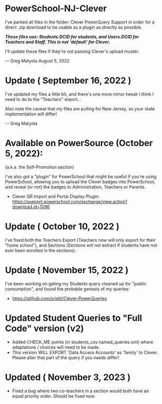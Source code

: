 # PowerSchool-NJ-Clever

I've parked all files in the folder: Clever PowerQuery Support in order for a direct .zip download to be usable as a plugin as directly as possible.

***These files use: Students.DCID for students, and Users.DCID for Teachers and Staff. This is not 'default' for Clever.***

I'll update these files if they're not passing Clever's upload muster.

-- Greg Matyola
August 5, 2022

# Update ( September 16, 2022 )

I've updated my files a little bit, and there's one more minor tweak I think I need to do to the "Teachers" export...

Also note the caveat that my files are pulling for New Jersey, so your state implementation will differ!

-- Greg Matyola

# Available on PowerSource (October 5, 2022):
(a.k.a. the Self-Promotion section)

I've also got a "plugin" for PowerSchool that might be useful if you're using PowerSchool, allowing you to upload the Clever badges into PowerSchool, and reveal (or not) the badges to Administration, Teachers or Parents.

* Clever QR Import and Portal Display Plugin:
  https://support.powerschool.com/exchange/view.action?download.id=1096

# Update ( October 10, 2022 ) 
I've fixed both the Teachers Export (Teachers now will only export for their "home school"), and Sections (Sections will not extract if students have not ever been enrolled in the sections).

# Update ( November 15, 2022 )
I've been working on geting my Students query cleaned up for "public consumption", and found the probable genesis of my queries:
* https://github.com/sriehl/Clever-PowerQueries

# Updated Student Queries to "Full Code" version (v2)
* Added CHECK_ME points (in students_csv.named_queries.xml) where adaptations / choices will need to be made.
* This version WILL EXPORT 'Data Access Accounts' as 'family' to Clever. Please alter that part of the query if you needs differ!

# Updated ( November 3, 2023 )
* Fixed a bug where two co-teachers in a section would both have an equal priority order. Should be fixed now.

